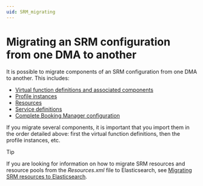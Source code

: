 ```yaml
---
uid: SRM_migrating
---
```


# Migrating an SRM configuration from one DMA to another

It is possible to migrate components of an SRM configuration from one DMA to another. This includes:

- [Virtual function definitions and associated components](xref:SRM_migrating_functions)
- [Profile instances](xref:SRM_migrating_profile_instances)
- [Resources](xref:SRM_migrating_resources)
- [Service definitions](xref:SRM_migrating_service_definitions)
- [Complete Booking Manager configuration](xref:SRM_migrating_booking_manager_full_configuration)

If you migrate several components, it is important that you import them in the order detailed above: first the virtual function definitions, then the profile instances, etc.

> [!TIP]
> If you are looking for information on how to migrate SRM resources and resource pools from the *Resources.xml* file to Elasticsearch, see [Migrating SRM resources to Elasticsearch](xref:Resources_migration_to_elastic).
